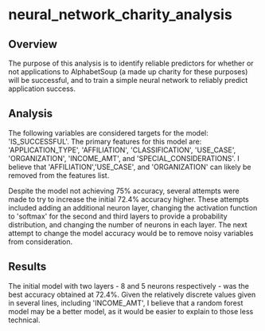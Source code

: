 # neural_network_charity_analysis

## Overview

The purpose of this analysis is to identify reliable predictors for whether or not applications to AlphabetSoup (a made up charity for these purposes) will be successful, and to train a simple neural network to reliably predict application success.

## Analysis

The following variables are considered targets for the model: 'IS_SUCCESSFUL'. The primary features for this model are: 'APPLICATION_TYPE', 'AFFILIATION', 'CLASSIFICATION', 'USE_CASE', 'ORGANIZATION', 'INCOME_AMT', and 'SPECIAL_CONSIDERATIONS'. I believe that 'AFFILIATION','USE_CASE', and 'ORGANIZATION' can likely be removed from the features list.

Despite the model not achieving 75% accuracy, several attempts were made to try to increase the initial 72.4% accuracy higher. These attempts included adding an additional neuron layer, changing the activation function to 'softmax' for the second and third layers to provide a probability distribution, and changing the number of neurons in each layer. The next attempt to change the model accuracy would be to remove noisy variables from consideration.

## Results

The initial model with two layers - 8 and 5 neurons respectively - was the best accuracy obtained at 72.4%. Given the relatively discrete values given in several lines, including 'INCOME_AMT', I believe that a random forest model may be a better model, as it would be easier to explain to those less technical.
